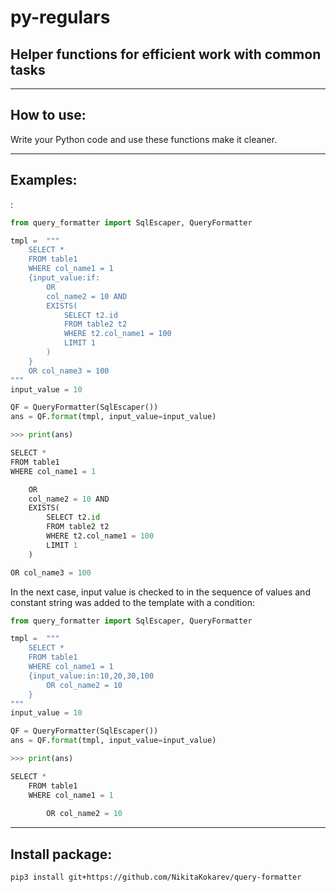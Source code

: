 # py-regulars
## Helper functions for efficient work with common tasks
___
## How to use:
Write your Python code and use these functions make it cleaner.
___
## Examples:
:
```python
from query_formatter import SqlEscaper, QueryFormatter

tmpl =  """ 
    SELECT *
    FROM table1
    WHERE col_name1 = 1
    {input_value:if:
        OR 
        col_name2 = 10 AND 
        EXISTS(
            SELECT t2.id
            FROM table2 t2
            WHERE t2.col_name1 = 100
            LIMIT 1
        )
    }
    OR col_name3 = 100
"""
input_value = 10

QF = QueryFormatter(SqlEscaper())
ans = QF.format(tmpl, input_value=input_value)

>>> print(ans)

SELECT *
FROM table1
WHERE col_name1 = 1

    OR
    col_name2 = 10 AND
    EXISTS(
        SELECT t2.id
        FROM table2 t2
        WHERE t2.col_name1 = 100
        LIMIT 1
    )

OR col_name3 = 100
```
In the next case, input value is checked to in the sequence of values and constant string was added to the template with a condition:
```python
from query_formatter import SqlEscaper, QueryFormatter

tmpl =  """ 
    SELECT *
    FROM table1
    WHERE col_name1 = 1
    {input_value:in:10,20,30,100
        OR col_name2 = 10 
    }
"""
input_value = 10

QF = QueryFormatter(SqlEscaper())
ans = QF.format(tmpl, input_value=input_value)

>>> print(ans)

SELECT *
    FROM table1
    WHERE col_name1 = 1
    
        OR col_name2 = 10
```
___
## Install package:
```
pip3 install git+https://github.com/NikitaKokarev/query-formatter
```